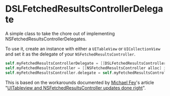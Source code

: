 DSLFetchedResultsControllerDelegate
===================================

A simple class to take the chore out of implementing NSFetchedResultsControllerDelegates.

To use it, create an instance with either a `UITableView` or `UICollectionView` and set it as the delegate of your `NSFetchedResultsController`.

```Objective-C
self.myFetchedResultsControllerDelegate = [[DSLFetchedResultsControllerDelegate alloc] initWithCollectionView:self.collectionView];
self.myFetchedResultsController = [[NSFetchedResultsController alloc] initWithFetchRequest:fetchRequest managedObjectContext:context sectionNameKeyPath:nil cacheName:nil];
self.myFetchedResultsController.delegate = self.myFetchedResultsControllerDelegate;
```

This is based on the workarounds documented by [Michael Fey](https://github.com/MrRooni)'s article "[UITableview and NSFetchedResultsController updates done right](http://www.fruitstandsoftware.com/blog/2013/02/uitableview-and-nsfetchedresultscontroller-updates-done-right/)".
